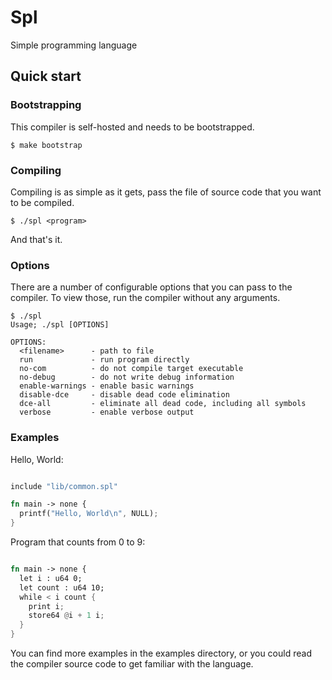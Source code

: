 # Spl
Simple programming language

## Quick start

### Bootstrapping
This compiler is self-hosted and needs to be bootstrapped.
```
$ make bootstrap
```

### Compiling
Compiling is as simple as it gets, pass the file of source code that you want to be compiled.
```
$ ./spl <program>
```

And that's it.

### Options

There are a number of configurable options that you can pass to the compiler. To view those, run the compiler without any arguments.

```
$ ./spl
Usage; ./spl [OPTIONS]

OPTIONS:
  <filename>      - path to file
  run             - run program directly
  no-com          - do not compile target executable
  no-debug        - do not write debug information
  enable-warnings - enable basic warnings
  disable-dce     - disable dead code elimination
  dce-all         - eliminate all dead code, including all symbols
  verbose         - enable verbose output
```

### Examples
Hello, World:
```rust

include "lib/common.spl"

fn main -> none {
  printf("Hello, World\n", NULL);
}
```

Program that counts from 0 to 9:
```rust

fn main -> none {
  let i : u64 0;
  let count : u64 10;
  while < i count {
    print i;
    store64 @i + 1 i;
  }
}
```

You can find more examples in the examples directory, or you could read the compiler source code to get familiar with the language.
